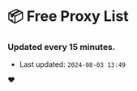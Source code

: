 # :package: Free Proxy List
### Updated every 15 minutes.

- Last updated: `2024-08-03 13:49`

:heart:
